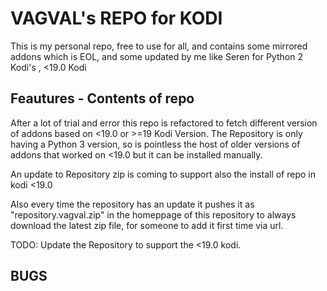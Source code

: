 # VAGVAL's REPO for KODI

This is my personal repo, free to use for all, and contains some mirrored addons which is EOL, and some updated by me like Seren for Python 2 Kodi's , <19.0 Kodi

## Feautures - Contents of repo

After a lot of trial and error this repo is refactored to fetch different version of addons based on <19.0 or >=19 Kodi Version.
The Repository is only having a Python 3 version, so is pointless the host of older versions of addons that worked on <19.0 but it can be installed manually.

An update to Repository zip is coming to support also the install of repo in kodi <19.0

Also every time the repository has an update it pushes it as "repository.vagval.zip" in the homeppage of this repository to always download the latest zip file, for someone to add it first time via url.

TODO: Update the Repository to support the <19.0 kodi.

## BUGS
